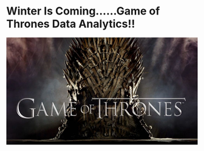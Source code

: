   # Winter Is Coming......Game of Thrones Data Analytics!!
<div align="center">
  <img src="visuals/GoT.jpeg" width="600" length="600" alt="GameofThrones"/>
</div>
